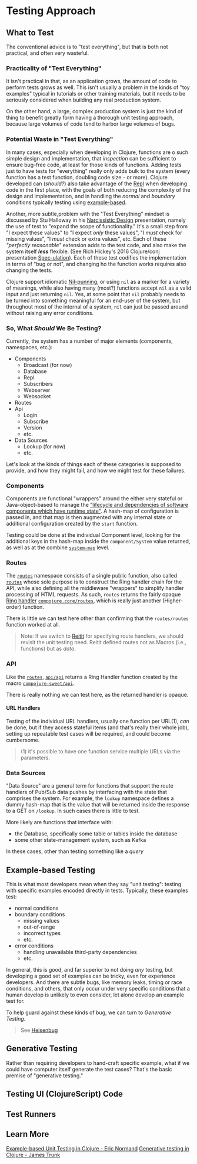 # Testing Approach

## What to Test

The conventional advice is to "test everything", but that is both not practical, and often very wasteful.

### Practicality of "Test Everything"

It isn't practical in that, as an application grows, the amount of code to perform tests grows as well. This isn't usually
a problem in the kinds of "toy examples" typical in tutorials or other training materials, but it needs to be seriously 
considered when building any real production system.

On the other hand, a large, complex production system is just the kind of thing to benefit greatly form having a thorough
unit testing approach, because large volumes of code tend to harbor large volumes of bugs.

### Potential Waste in "Test Everything"

In many cases, especially when developing in Clojure, functions are o such simple design and implementation, that _inspection_
can be sufficient to ensure bug-free code, at least for those kinds of functions. Adding tests just to have tests for "everything"
really only adds bulk to the system (every function has a test function, doubling code size - or more). Clojure developed
can (_should?_) also take advantage of the [Repl]() when developing code in the first place, with the goals of both reducing the
complexity of the design and implementation, and in handling the _normal_ and _boundary_ conditions typically testing using
[example-based](#example-based-testing).

Another, more subtle,problem with the "Test Everything" mindset is discussed by Stu Halloway in his [Narcissistic Design]()
presentation, namely the use of test to "expand the scope of functionality." It's a small step from "I expect these values" to 
"I expect _only_ these values", "I _must_ check for missing values", "I _must_ check or extra values", etc. Each of these
_"perfectly reasonable"_ extension adds to the test code, and also make the system itself ***less*** flexible. (See Rich
Hickey's 2016 Clojure/conj presentation [Spec-ulation](https://www.youtube.com/watch?v=oyLBGkS5ICk)). Each of these test codifies
the implementation in terms of "bug or not", and changing ho the function works requires also changing the tests.

Clojure support idiomatic [Nil-punning](https://lispcast.com/nil-punning/), or using `nil` as a marker for a variety of meanings, 
while also having many (most?) functions accept `nil` as a valid input and just returning `nil`. Yes, at some point that `nil`
probably needs to be turned into something meaningful for an end-user of the system, but throughout most of the internal of a system,
`nil` can just be passed around without raising any error conditions.


### So, What _Should_ We Be Testing?

Currently, the system has a number of major elements (components, namespaces, etc.):

- Components
  - Broadcast (for now)
  - Database
  - Repl
  - Subscribers
  - Webserver
  - Websocket
- Routes
- Api
  - Login
  - Subscribe
  - Version
  - etc.
- Data Sources
  - Lookup (for now)
  - etc.

Let's look at the kinds of things each of these categories is supposed to provide, and how they might fail,
and how we might test for these failures.

### Components

Components are functional "wrappers" around the either very stateful or Java-object-based to manage the ["lifecycle 
and dependencies of software components which have runtime state"](https://github.com/stuartsierra/component#component).
A hash-map of configuration is passed in, and that map is then augmented with any internal state or additional configuration
created by the `start` function.

Testing could be done at the individual Component level, looking for the additional keys in the hash-map inside the `component/System`
value returned, as well as at the combine [`system-map`](https://github.com/cawasser/rccst/blob/9ee9df705e28a381053b8456fa3808e330afd65d/src/clj/bh/rccst/core.clj#L128)
level.

### Routes

The [`routes`](/src/bh/rccst/routes) namespace consists of a single public function, also called [`routes`](/src/bh/rccst/routes/routes.clj) 
whose sole purpose is to construct the Ring handler chain for the API, while also defining all the middleware "wrappers" 
to simplify handler processing of HTML requests. As such, `routes` returns the fairly opaque [Ring handler](https://www.baeldung.com/clojure-ring#3-handlers)
[`compojure.core/routes`](https://github.com/weavejester/compojure/blob/a22e0fec1da92d2a5bddaf5b9428b7e495bf36b9/src/compojure/core.clj#L187), which
is really just another (Higher-order) function.

There is little we can test here other than confirming that the `routes/routes` function worked at all.

> Note: If we switch to [Reitit](https://github.com/metosin/reitit) for specifying route handlers, we should revisit 
> the unit testing need. Reitit defined routes not as Macros (i.e., functions) but as _data_.

### API

Like the [`routes`](#routes), [`api/api`](https://github.com/cawasser/rccst/blob/9ee9df705e28a381053b8456fa3808e330afd65d/src/clj/bh/rccst/api/api.clj#L36)
returns a Ring Handler function created by the macro [`compojure-sweet/api`](https://github.com/metosin/compojure-api/blob/f6ac0e9a5e65b8661e3224899682f34546363fb4/src/compojure/api/api.clj#L19).

There is really nothing we can test here, as the returned handler is opaque.

#### URL Handlers

Testing of the individual URL handlers, usually one function per URL(1), _can_ be done, but if they access stateful items (and
that's really their whole job), setting up repeatable test cases will be required, and could become cumbersome.

> (1) it's possible to have one function service multiple URLs via the parameters.

### Data Sources

"Data Source" are a general term for functions that support the route handlers of Pub/Sub data pushes by interfacing with the
state that comprises the system. For example, the `lookup` namespace defines a dummy hash-map that is the value that will be 
returned inside the response to a GET on `/lookup`. In such cases there is little to test. 

More likely are functions that interface with:

- the Database, specifically some table or tables inside the database
- some other state-management system, such as Kafka

In these cases, other than testing something like a _query_

## Example-based Testing

This is what most developers mean when they say "unit testing": testing with specific examples
encoded directly in tests. Typically, these examples test:

- normal conditions
- boundary conditions
  - missing values
  - out-of-range
  - incorrect types
  - etc.
- error conditions
  - handling unavailable third-party dependencies
  - etc.

In general, this is good, and far superior to not doing _any_ testing, but developing a good set
of examples can be tricky, even for experience developers. And there are subtle bugs, like memory leaks,
timing or race conditions, and others, that only occur under very specific conditions that a human
develop is unlikely to even consider, let alone develop an example test for.

To help guard against these kinds of bug, we can turn to _Generative Testing_.

> See [Heisenbug](https://en.wikipedia.org/wiki/Heisenbug)

## Generative Testing

Rather than requiring developers to hand-craft specific example, what if we could have computer itself generate the test cases?
That's the basic premise of "generative testing."



## Testing UI (ClojureScript) Code


## Test Runners


## Learn More

[Example-based Unit Testing in Clojure - Eric Normand](https://purelyfunctional.tv/mini-guide/example-based-unit-testing-in-clojure/)
[Generative testing in Clojure - James Trunk](https://www.youtube.com/watch?v=u0TkAw8QqrQ)